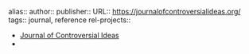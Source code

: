 alias::
author::
publisher::
URL:: https://journalofcontroversialideas.org/
tags:: journal, reference
rel-projects::


- [Journal of Controversial Ideas](https://journalofcontroversialideas.org/)
-
